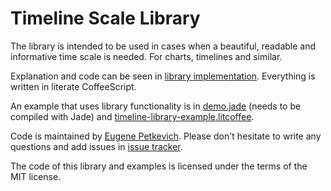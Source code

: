 Timeline Scale Library
======================

The library is intended to be used in cases when a beautiful, readable and informative time scale is needed.  For charts, timelines and similar.

Explanation and code can be seen in [library implementation](src/timeline-scale-library.litcoffee).  Everything is written in literate CoffeeScript.

An example that uses library functionality is in [demo.jade](src/demo.jade) (needs to be compiled with Jade) and [timeline-library-example.litcoffee](src/timeline-scale-example.litcoffee).

Code is maintained by [Eugene Petkevich](https://github.com/nasedil).  Please don't hesitate to write any questions and add issues in [issue tracker](https://github.com/nasedil/sandbox-learn-experiment/issues).

The code of this library and examples is licensed under the terms of the MIT license.
